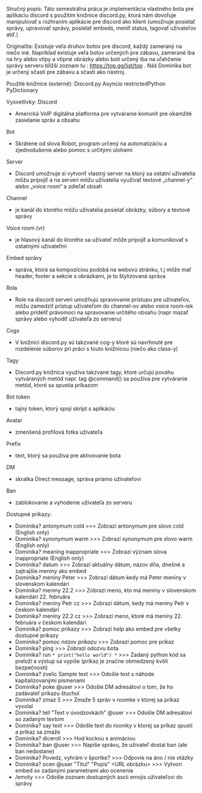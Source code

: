 Stručný popis:
Táto semestrálna práca je implementácia vlastného bota pre aplikáciu discord s použitím knižnice discord.py, ktorá nám dovoľuje manipulovať s rozhraním aplikácie pre discord ako klient (umožnuje posielať správy, upravovať správy, posielať embeds, meniť status, tagovať užívateľov atď.) 

Originalita:
Existuje veľa druhov botov pre discord, každý zameraný na niečo iné. Napríklad existuje veľa botov určených pre zábavu, zamerané iba na hry alebo vtipy a vtipné obrázky alebo boti určený iba na uľahčenie správy serveru bližší zoznam tu :  https://top.gg/list/top  . Náš Dominika bot je určený sčasti pre zábavu a sčasti ako nástroj. 

Použité knižnice (externé): 
Discord.py
Asyncio
restrictedPython
PyDictionary

Vysvetlivky:
Discord 
- Americká VoIP digitálna platforma pre vytváranie komunít pre okamžité zasielanie správ a obsahu

Bot 
- Skrátene od slova Robot, program určený na automatizáciu a zjednodušenie alebo pomoc s určitými úlohami

Server 
- Discord umožnuje si vytvoriť vlastný server na ktorý sa ostatní užívatelia môžu pripojiť a na serveri môžu užívatelia využívať textové „channel-y“ alebo „voice room“ a zdieľať obsah

Channel
- je kanál do ktorého môžu užívatelia posielať obrázky, súbory a textové správy 

Voice room (vr) 
- je hlasový kanál do ktorého sa užívateľ môže pripojiť a komunikovať s ostatnými užívateľmi

Embed správy 
- správa, ktorá sa kompozíciou podobá na webovú stránku, t.j môže mať header, footer a sekcie s obrázkami, je to štylizovaná správa

Rola 
- Role na discord serveri umožňujú spravovanie prístupu pre užívateľov, môžu zamedziť prístup užívateľom do channel-ov alebo voice room-iek alebo prideliť právomoci na spravovanie určitého obsahu
(napr mazať správy alebo vyhodiť užívateľa zo serveru)

Cogs 
- V knižnici discord.py sú takzvané cog-y ktoré sú navrhnuté pre rozdelenie súborov pri práci s touto knižnicou (niečo ako class-y)

Tagy 
- Discord.py knižnica využíva takzvané tagy, ktoré určujú povahu vytváraných metód
napr. tag  @command() sa používa pre vytváranie metód, ktoré sa spustia príkazom

Bot token 
- tajný token, ktorý spojí skript s aplikáciu

Avatar 
- zmenšená profilová fotka užívateľa

Prefix 
- text, ktorý sa používa pre aktivovanie bota

DM 
- skratka Direct message, správa priamo užívateľovi

Ban 
- zablokovanie a vyhodenie užívateľa zo serveru 

Dostupné príkazy:
- Dominika? antonymum cold >>> Zobrazí antonymum pre slovo cold (English only)
- Dominika? synonymum warm >>> Zobrazí synonymum pre slovo warm (English only)
- Dominika? meaning inappropriate >>> Zobrazí význam slova inappropriate (English only)
- Dominika? datum >>> Zobrazí aktuálny dátum, názov dňa, dnešné a zajtrajšie meniny ako embed
- Dominika? meniny Peter >>> Zobrazí dátum kedy má Peter meniny v slovenskom kalendári
- Dominika? meniny 22.2 >>> Zobrazí meno, kto má meniny v slovenskom kalendári 22. februára
- Dominika? meniny Petr cz >>> Zobrazí dátum, kedy má meniny Petr v českom kalendári
- Dominika? meniny 22.2 cz >>> Zobrazí meno, ktoré má meniny 22. februára v českom kalendári
- Dominika? pomoc prikazy >>> Zobrazí help ako embed pre všetky dostupné príkazy
- Dominika? pomoc *názov príkazu* >>> Zobrazí pomoc pre príkaz
- Dominika? ping >>> Zobrazí odozvu bota
- Dominika? run ```*
print("hello world")
*``` >>> Zadaný python kód sa preloží a výstup sa vypíše (príkaz je značne obmedzený kvôli bezpečnosti)
- Dominika? zvelic Sample text >>> Odošle text s náhode kapitalizovanými písmenami
- Dominika? poke @user >>> Odošle DM adresátovi o tom, že ho zadávateľ príkazu štuchol
- Dominika? zmaz 5 >>> Zmaže 5 správ v roomke v ktorej sa príkaz vyvolal
- Dominika? tell "Text v úvodzovkách" @user >>> Odošle DM adresátovi so zadaným textom
- Dominika? say text >>> Odošle text do roomky v ktorej sa príkaz spustí a príkaz sa zmaže
- Dominika? diceroll >>> Hod kockou s animáciou
- Dominika? ban @user >>> Napíše správu, že uźívateľ dostal ban (ale ban nedostane)
- Dominika? Povedz, vyhrám v športke? >>> Odpovie na áno / nie otázky
- Dominika? ocen @user "Titul" "Popis" <URL obrázku> >>> Vytvorí embed so zadanými parametrami ako ocenenie
- /emoty >>> Odošle zoznam dostupných ascii emojis užívateľovi do správy
    



